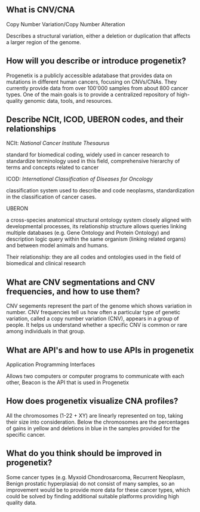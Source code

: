 ## What is CNV/CNA

Copy Number Variation/Copy Number Alteration 

Describes a structural variation, either a deletion or duplication that affects a larger region of the genome. 

## How will you describe or introduce progenetix?

Progenetix is a publicly accessible adatabase that provides data on mutations in different human cancers, focusing on CNVs/CNAs. They currently provide data from over 100'000 samples from about 800 cancer types. One of the main goals is to provide a centralized repository of high-quality genomic data, tools, and resources. 

## Describe NCIt, ICOD, UBERON codes, and their relationships

NCIt:  *National Cancer Institute Thesaurus* 

standard for biomedical coding, widely used in cancer research to standardize terminology used in this field, comprehensive hierarchy of terms and concepts related to cancer 

ICOD: *International Classification of Diseases for Oncology*

classification system used to describe and code neoplasms, standardization in the classification of cancer cases.

UBERON 

a cross-species anatomical structural ontology system closely aligned with developmental processes, its relationship structure allows queries linking multiple databases (e.g. Gene Ontology and Protein Ontology) and description logic query within the same organism (linking related organs) and between model animals and humans. 

Their relationship: they are all codes and ontologies used in the field of biomedical and clinical research


## What are CNV segmentations and CNV frequencies, and how to use them?

CNV segements represent the part of the genome which shows variation in number.
CNV frequencies tell us how often a particular type of genetic variation, called a copy number variation (CNV), appears in a group of people. It helps us understand whether a specific CNV is common or rare among individuals in that group. 



## What are API's and how to use APIs in progenetix

Application Programming Interfaces

Allows two computers or computer programs to communicate with each other, Beacon is the API that is used in Progenetix

## How does progenetix visualize CNA profiles?

All the chromosomes (1-22 + XY) are linearly represented on top, taking their size into consideration. Below the chromosomes are the percentages of gains in yellow and deletions in blue in the samples provided for the specific cancer. 

## What do you think should be improved in progenetix? 

Some cancer types (e.g. Myxoid Chondrosarcoma, Recurrent Neoplasm, Benign prostatic hyperplasia) do not consist of many samples, so an improvement would be to provide more data for these cancer types, which could be solved by finding additional suitable platforms providing high quality data. 
